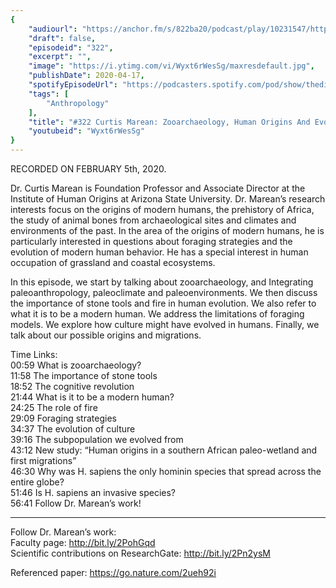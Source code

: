 ```yaml
---
{
	"audiourl": "https://anchor.fm/s/822ba20/podcast/play/10231547/https%3A%2F%2Fd3ctxlq1ktw2nl.cloudfront.net%2Fproduction%2F2020-1-7%2F47236741-44100-2-b5f7cff614381.m4a",
	"draft": false,
	"episodeid": "322",
	"excerpt": "",
	"image": "https://i.ytimg.com/vi/Wyxt6rWesSg/maxresdefault.jpg",
	"publishDate": 2020-04-17,
	"spotifyEpisodeUrl": "https://podcasters.spotify.com/pod/show/thedissenter/episodes/322-Curtis-Marean-Zooarchaeology--Human-Origins-And-Evolution-eamo9r",
	"tags": [
		"Anthropology"
	],
	"title": "#322 Curtis Marean: Zooarchaeology, Human Origins And Evolution",
	"youtubeid": "Wyxt6rWesSg"
}
---
```

RECORDED ON FEBRUARY 5th, 2020.

Dr. Curtis Marean is Foundation Professor and Associate Director at the Institute of Human Origins at Arizona State University. Dr. Marean’s research interests focus on the origins of modern humans, the prehistory of Africa, the study of animal bones from archaeological sites and climates and environments of the past. In the area of the origins of modern humans, he is particularly interested in questions about foraging strategies and the evolution of modern human behavior. He has a special interest in human occupation of grassland and coastal ecosystems.

In this episode, we start by talking about zooarchaeology, and Integrating paleoanthropology, paleoclimate and paleoenvironments. We then discuss the importance of stone tools and fire in human evolution. We also refer to what it is to be a modern human. We address the limitations of foraging models. We explore how culture might have evolved in humans. Finally, we talk about our possible origins and migrations.

Time Links:  
<time>00:59</time> What is zooarchaeology?  
<time>11:58</time> The importance of stone tools  
<time>18:52</time> The cognitive revolution  
<time>21:44</time> What is it to be a modern human?  
<time>24:25</time> The role of fire  
<time>29:09</time> Foraging strategies  
<time>34:37</time> The evolution of culture  
<time>39:16</time> The subpopulation we evolved from  
<time>43:12</time> New study: “Human origins in a southern African paleo-wetland and first migrations”  
<time>46:30</time> Why was H. sapiens the only hominin species that spread across the entire globe?  
<time>51:46</time> Is H. sapiens an invasive species?  
<time>56:41</time> Follow Dr. Marean’s work!

---

Follow Dr. Marean’s work:  
Faculty page: http://bit.ly/2PohGqd  
Scientific contributions on ResearchGate: http://bit.ly/2Pn2ysM

Referenced paper: https://go.nature.com/2ueh92i
